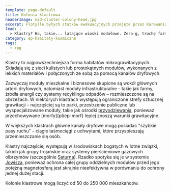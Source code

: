 ```yaml
---
template: page-default
title: Kolonia klastrowa
headerImage: mid-cluster-colony-head.jpg
excerpt: Flotylle byłych statków ewakuacyjnych przejęte przez Karawaniarzy
lead: |
  > Klastry? Ha, takie... latające wioski modułowe. Zero-g, trochę farm, trochę ludzi przywiązanych do kabli i planów terraformacji, których nigdy nie będzie. Dobre miejsce, jak lubisz życie w dryfie, ale nie licz na prywatność – wszyscy wszystko o sobie wiedzą, zanim cokolwiek powiesz.
category: ep-habitaty-kosmiczne
tags: 
  - rpg
---
```

Klastry to najpowszechniejsza forma habitatów mikrograwitacyjnych. Składają się z sieci kulistych lub prostokątnych modułów, wykonanych z lekkich materiałów i połączonych ze sobą za pomocą kanałów dryfowych.

Zazwyczaj moduły mieszkalne i biznesowe skupione są wokół głównych arterii dryfowych, natomiast moduły infrastrukturalne – takie jak farmy, źródła energii czy systemy recyklingu odpadów – rozmieszczone są na obrzeżach. W niektórych klastrach występują ograniczone strefy sztucznej grawitacji – najczęściej są to parki, przestrzenie publiczne lub wyspecjalizowane moduły, takie jak ośrodki [przyodziewania](#), ponieważ przechowywane [morfy]{pl/ep-morf} lepiej znoszą warunki grawitacyjne.

W większych klastrach główne kanały dryfowe mogą posiadać "szybkie pasy ruchu" – ciągłe taśmociągi z uchwytami, które przyspieszają przemieszczanie się osób.

Klastry najczęściej występują w środowiskach bogatych w lotne związki, takich jak grupy trojańskie oraz systemy pierścieniowe gazowych olbrzymów (szczególnie [Saturna](#)). Rzadko spotyka się je w systemie [Jowisza](#), ponieważ ochrona całej grupy oddzielnych modułów przed jego potężną magnetosferą jest skrajnie nieefektywna w porównaniu do ochrony jednej dużej stacji.

Kolonie klastrowe mogą liczyć od 50 do 250 000 mieszkańców.
